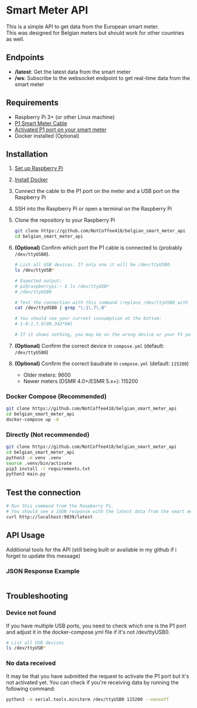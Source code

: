 # Smart Meter API

This is a simple API to get data from the European smart meter.  
This was designed for Belgian meters but should work for other countries as well.


## Endpoints

- **/latest**: Get the latest data from the smart meter
- **/ws**: Subscribe to the websocket endpoint to get real-time data from the smart meter

## Requirements

- Raspberry Pi 3+ (or other Linux machine)
- [P1 Smart Meter Cable](https://webshop.cedel.nl/nl/Slimme-meter-kabel-P1-naar-USB)
- [Activated P1 port on your smart meter](https://www.stroohm.be/en/help/using-and-accessing-the-p1-port-of-the-digital-meter-in-belgium/)
- Docker installed (Optional)

## Installation

1. [Set up Raspberry Pi](https://www.raspberrypi.com/documentation/computers/getting-started.html)
2. [Install Docker](https://docs.docker.com/engine/install/debian/)
3. Connect the cable to the P1 port on the meter and a USB port on the Raspberry Pi
4. SSH into the Raspberry Pi or open a terminal on the Raspberry Pi
5. Clone the repository to your Raspberry Pi

    ```bash
    git clone https://github.com/NotCoffee418/belgian_smart_meter_api
    cd belgian_smart_meter_api
    ```

6. **(Optional)** Confirm which port the P1 cable is connected to (probably `/dev/ttyUSB0`).

   ```bash
   # List all USB devices. If only one it will be /dev/ttyUSB0.
   ls /dev/ttyUSB*

   # Expected output:
   # pi@raspberrypi:~ $ ls /dev/ttyUSB*
   # /dev/ttyUSB0

   # Test the connection with this command (replace /dev/ttyUSB0 with your port).
   cat /dev/ttyUSB0 | grep "\:1\.7\.0"

   # You should see your current consumption at the bottom:
   # 1-0:1.7.0(00.342*kW)
   
   # If it shows nothing, you may be on the wrong device or your P1 port is not activated yet.
   ```

7. **(Optional)** Confirm the correct device in `compose.yml` (default: `/dev/ttyUSB0`)
8. **(Optional)** Confirm the correct baudrate in `compose.yml` (default: `115200`)
   - Older meters: 9600
   - Newer meters (DSMR 4.0+/ESMR 5.x+): 115200

### Docker Compose (Recommended)

```bash
git clone https://github.com/NotCoffee418/belgian_smart_meter_api
cd belgian_smart_meter_api
docker-compose up -d
```

### Directly (Not recommended)

```bash
git clone https://github.com/NotCoffee418/belgian_smart_meter_api
cd belgian_smart_meter_api
python3 -m venv .venv
source .venv/bin/activate
pip3 install -r requirements.txt
python3 main.py
```

## Test the connection

```bash
# Run this command from the Raspberry Pi.
# You should see a JSON response with the latest data from the smart meter.
curl http://localhost:9039/latest
```



## API Usage

Additional tools for the API (still being built or available in my github if i forget to update this message)


### JSON Response Example

```json

```

## Troubleshooting

### Device not found

If you have multiple USB ports, you need to check which one is the P1 port and adjust it in the docker-compose.yml file if it's not /dev/ttyUSB0.

```bash
# List all USB devices
ls /dev/ttyUSB*
```

### No data received
It may be that you have submitted the request to activate the P1 port but it's not activated yet.
You can check if you're receiving data by running the following command:

```bash
python3 -m serial.tools.miniterm /dev/ttyUSB0 115200 --xonxoff
```

